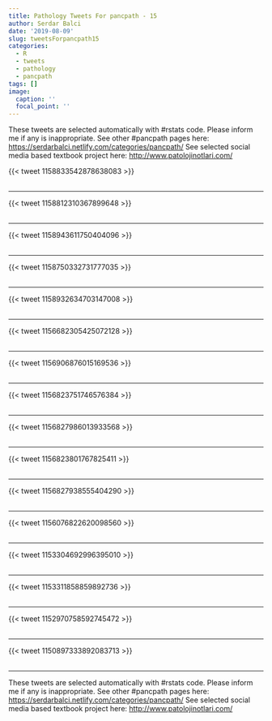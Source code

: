 ```yaml
---
title: Pathology Tweets For pancpath - 15
author: Serdar Balci
date: '2019-08-09'
slug: tweetsForpancpath15
categories:
  - R
  - tweets
  - pathology
  - pancpath
tags: []
image:
  caption: ''
  focal_point: ''
---
```



These tweets are selected automatically with #rstats code. Please inform me if any is inappropriate.
See other #pancpath pages here: https://serdarbalci.netlify.com/categories/pancpath/ 
See selected social media based textbook project here: http://www.patolojinotlari.com/

{{< tweet 1158833542878638083 >}}
<br>
<br>
<hr>
{{< tweet 1158812310367899648 >}}
<br>
<br>
<hr>
{{< tweet 1158943611750404096 >}}
<br>
<br>
<hr>
{{< tweet 1158750332731777035 >}}
<br>
<br>
<hr>
{{< tweet 1158932634703147008 >}}
<br>
<br>
<hr>
{{< tweet 1156682305425072128 >}}
<br>
<br>
<hr>
{{< tweet 1156906876015169536 >}}
<br>
<br>
<hr>
{{< tweet 1156823751746576384 >}}
<br>
<br>
<hr>
{{< tweet 1156827986013933568 >}}
<br>
<br>
<hr>
{{< tweet 1156823801767825411 >}}
<br>
<br>
<hr>
{{< tweet 1156827938555404290 >}}
<br>
<br>
<hr>
{{< tweet 1156076822620098560 >}}
<br>
<br>
<hr>
{{< tweet 1153304692996395010 >}}
<br>
<br>
<hr>
{{< tweet 1153311858859892736 >}}
<br>
<br>
<hr>
{{< tweet 1152970758592745472 >}}
<br>
<br>
<hr>
{{< tweet 1150897333892083713 >}}
<br>
<br>
<hr>


These tweets are selected automatically with #rstats code. Please inform me if any is inappropriate.
See other #pancpath pages here: https://serdarbalci.netlify.com/categories/pancpath/ 
See selected social media based textbook project here: http://www.patolojinotlari.com/
